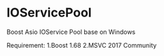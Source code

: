 # IOServicePool
Boost Asio IOService Pool base on Windows

Requirement:
1.Boost 1.68
2.MSVC 2017 Community